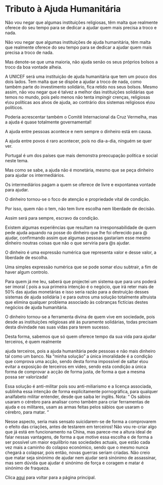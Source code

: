 # Tributo à Ajuda Humanitária

Não vou negar que algumas instituições religiosas, têm malta que realmente oferece do seu tempo para se dedicar a ajudar quem mais precisa a troco e nada.

Não vou negar que algumas instituições de ajuda humanitária, têm malta que realmente oferece do seu tempo para se dedicar a ajudar quem mais precisa a troco de nada.

Mas denote-se que uma maioria, não ajuda senão os seus próprios bolsos a troco da boa vontade alheia.

A UNICEF será uma instituição de ajuda humanitária que tem um pouco dos dois lados. Tem malta que se dispõe a ajudar a troco de nada, como também parte do investimento solidário, fica retido nos seus bolsos. Mesmo assim, não vou negar que é talvez a melhor das instituições solidárias que temos no mundo, pois pelo menos não tenta impingir crenças, religiosas e\ou políticas aos alvos de ajuda, ao contrário dos sistemas religiosos e\ou políticos.

Poderia acrescentar também o Comitê Internacional da Cruz Vermelha, mas a ajuda é quase totalmente governamental!

A ajuda entre pessoas acontece e nem sempre o dinheiro está em causa.

A ajuda entre povos é raro acontecer, pois no dia-a-dia, ninguém se quer ver.

Portugal é um dos países que mais demonstra preocupação política e social neste tema.

Mas como se sabe, a ajuda não é monetária, mesmo que se peça dinheiro para ajudar os intermediários.

Os intermediários pagam a quem se oferece de livre e expontanea vontade para ajudar.

O dinheiro tornou-se o foco de atenção e propriedade vital de condição.

Por isso, quem não o tem, não tem livre escolha nem liberdade de decisão.

Assim será para sempre, escravo da condição.

Existem algumas experiências que resultam na irresponsabilidade de quem pede ajuda aquando na posse do dinheiro que lhe foi oferecido para @ ajudar, confirmando assim que algumas pessoas gastariam esse mesmo dinheiro noutras coisas que não o que serviria para @s ajudar.

O dinheiro é uma expressão numérica que representa valor e desse valor, a liberdade de escolha.

Uma simples expressão numérica que se pode somar e\ou subtrair, a fim de haver algum controlo.

Para quem já me leu, saberá que projectei um sistema que para uns poderá ser imoral ( pois a sua primeira intenção é o negócio, que irá reter mais de 50% das ajudas monetárias e isso seria razão para a destruíção desses sistemas de ajuda solidária ) e para outros uma solução totalmente altruista que elimina qualquer problema associado às cobranças fictícias destes negócios de ajuda humanitária.

O dinheiro tornou-se a ferramenta divina de quem vive em sociedade, pois desde as instituições religiosas até às puramente solidárias, todas precisam desta divindade nas suas vidas para terem sucesso.

Desta forma, sabemos que só quem oferece tempo da sua vida para ajudar terceiros, é quem realmente

 ajuda terceiros, pois a ajuda humanitária pede pessoas e não mais dinheiro tal como um banco.
Na “minha solução” a única imoralidade é a condição que comprova uma acção, sendo desta forma impossível de saltar e\ou evitar a exposição de terceiros em video, sendo esta condição a única forma de comprovar a acção de forma justa, de forma a que a mesma possa ser valorizada!

Essa solução é anti-militar pois sou anti-miliarismo e a licença associada, sublinha essa intenção de forma explicitamente pornográfica, para qualquer analfabeto militar entender, desde que saiba ler inglês. Nota: “ Os sábios usaram o cérebro para analisar como também para criar ferramentas de ajuda e os militares, usam as armas feitas pelos sábios que usaram o cérebro, para matar. “

Nesse aspecto, seria mais sensato suicidarem-se de forma a comprovarem o efeito das criações, antes de testarem em terceiros!
Não vou re-criar algo que já está em funcionamento na China, mas parece-me a altura ideal de falar nessas vantagens, de forma a que motive essa escolha e de forma a ser possível um maior equilíbrio nas sociedades actuais, que estão cada vez mais a caminho do colapso económico, sendo que o mesmo nunca chegará a colapsar, pois então, novas guerras seriam criadas.
Não creio que matar seja sinónimo de ajudar nem ajudar será sinónimo de assassinar, mas sem dúvida que ajudar é sinónimo de força e coragem e matar é sinónimo de fraqueza.

Clica [aqui](../README.md) para voltar para a página principal.
